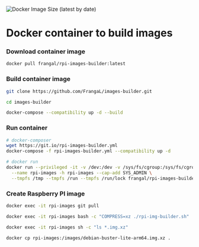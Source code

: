 ![Docker Image Size (latest by date)](https://img.shields.io/docker/image-size/frangal/rpi-images-builder)
# Docker container to build images


### Download container image

```bash
docker pull frangal/rpi-images-builder:latest
```

### Build container image

```bash
git clone https://github.com/FrangaL/images-builder.git

cd images-builder

docker-compose --compatibility up -d --build
```

### Run container

```bash
# docker-composer
wget https://git.io/rpi-images-builder.yml
docker-compose -f rpi-images-builder.yml --compatibility up -d

# docker run
docker run --privileged -it -v /dev:/dev -v /sys/fs/cgroup:/sys/fs/cgroup:ro \
  --name rpi-images -h rpi-images --cap-add SYS_ADMIN \
  --tmpfs /tmp --tmpfs /run --tmpfs /run/lock frangal/rpi-images-builder:latest
```

### Create Raspberry PI image

```bash
docker exec -it rpi-images git pull

docker exec -it rpi-images bash -c "COMPRESS=xz ./rpi-img-builder.sh"

docker exec -it rpi-images sh -c "ls *.img.xz"

docker cp rpi-images:/images/debian-buster-lite-arm64.img.xz .
```
